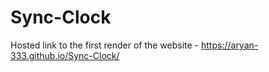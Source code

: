 # Sync-Clock
Hosted link to the first render of the website - https://aryan-333.github.io/Sync-Clock/
